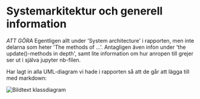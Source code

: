 # Systemarkitektur och generell information
*ATT GÖRA*
Egentligen allt under 'System architecture' i rapporten, men inte delarna som heter 'The methods of ...'.
Antagligen även infon under 'the update()-methods in depth', samt lite information om hur anropen till grejer ser ut i själva jupyter nb-filen.

Har lagt in alla UML-diagram vi hade i rapporten så att de går att lägga till med markdown:

![Bildtext klassdiagram](https://github.com/SKRSthlm/KommunAnalys/tree/master/docs/pictures/klass1-format-1&2.png)
